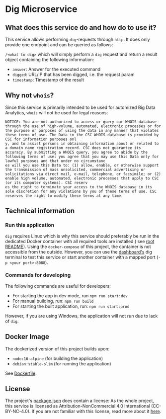 # Dig Microservice

## What does this service do and how do to use it?

This service allows performing `dig`-requests through `http`. It does only provide one endpoint and can be queried as
follows:

`/<what to dig>` which will simply perform a `dig` request and return a result object containing the following
information:

- `answer`: Answer for the executed command
- `digged`: URL/IP that has been digged, i.e. the request param
- `timestamp`: Timestamp of the result

## Why not `whois`?

Since this service is primarily intended to be used for automized Big Data Analytics, `whois` will not be used for legal
reasons:

```
NOTICE: You are not authorized to access or query our WHOIS database through the use of high-volume, automated, electronic processes or for the purpose or purposes of using the data in any manner that violates these terms of use. The Data in the CSC WHOIS database is provided by CSC for information purposes onl
y, and to assist persons in obtaining information about or related to a domain name registration record. CSC does not guarantee its accuracy. By submitting a WHOIS query, you agree to abide by the following terms of use: you agree that you may use this Data only for lawful purposes and that under no circumstanc
es will you use this Data to: (1) allow, enable, or otherwise support the transmission of mass unsolicited, commercial advertising or solicitations via direct mail, e-mail, telephone, or facsimile; or (2) enable high volume, automated, electronic processes that apply to CSC (or its computer systems). CSC reserv
es the right to terminate your access to the WHOIS database in its sole discretion for any violations by you of these terms of use. CSC reserves the right to modify these terms at any time.
```

## Technical information

### Run this application

`dig` requires Linux which is why this service should preferably be run in the dedicated Docker container with all
required tools are installed (
see [root README](../../README.md)). Using the `docker-compose` of this project, the container is not accessible from
the outside. However, you can use the [dashboard's](../dashboard/README.md) dig terminal to test this service or start
another container with a mapped port (`-p <your port>:8088`).

### Commands for developing

The following commands are useful for developers:

- For starting the app in dev mode, run `npm run start:dev`
- For manual building, run: `npm run build`
- For starting the built application, run: `npm run start:prod`

However, if you are using Windows, the application will not run due to lack of `dig`.

## Docker Image

The dockerized version of this project builds upon:

- `node:16-alpine` (for building the application)
- `debian:stable-slim` (for running the application)

See [Dockerfile](./Dockerfile).

## License

The project's [package.json](./package.json) does contain a license: As the whole project, this service is licensed as
Attribution-NonCommercial 4.0 International (CC-BY-NC-4.0). If you are not familiar with this license, read more about
it [here](https://creativecommons.org/licenses/by-nc/4.0/).
